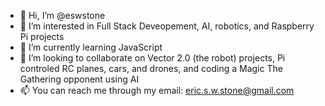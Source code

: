 - 👋 Hi, I’m @eswstone
- 👀 I’m interested in Full Stack Deveopement, AI, robotics, and Raspberry Pi projects
- 🌱 I’m currently learning JavaScript
- 💞️ I’m looking to collaborate on Vector 2.0 (the robot) projects, Pi controled RC planes, cars, and drones, and coding a Magic The Gathering opponent using AI 
- 📫 You can reach me through my email: eric.s.w.stone@gmail.com

<!---
eswstone/eswstone is a ✨ special ✨ repository because its `README.md` (this file) appears on your GitHub profile.
You can click the Preview link to take a look at your changes.
--->
